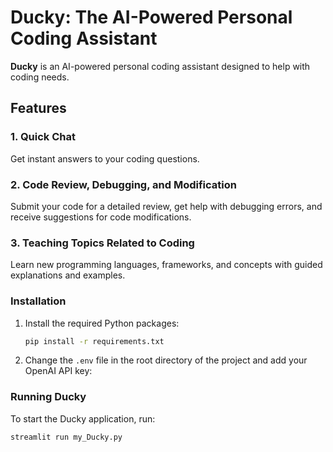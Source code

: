 
# Ducky: The AI-Powered Personal Coding Assistant

**Ducky** is an AI-powered personal coding assistant designed to help with coding needs.

## Features

### 1. Quick Chat
Get instant answers to your coding questions. 

### 2. Code Review, Debugging, and Modification
Submit your code for a detailed review, get help with debugging errors, and receive suggestions for code modifications.

### 3. Teaching Topics Related to Coding
Learn new programming languages, frameworks, and concepts with guided explanations and examples.


### Installation


1. Install the required Python packages:
    ```sh
    pip install -r requirements.txt
    ```

2. Change the `.env` file in the root directory of the project and add your OpenAI API key:

### Running Ducky

To start the Ducky application, run:
```sh
streamlit run my_Ducky.py